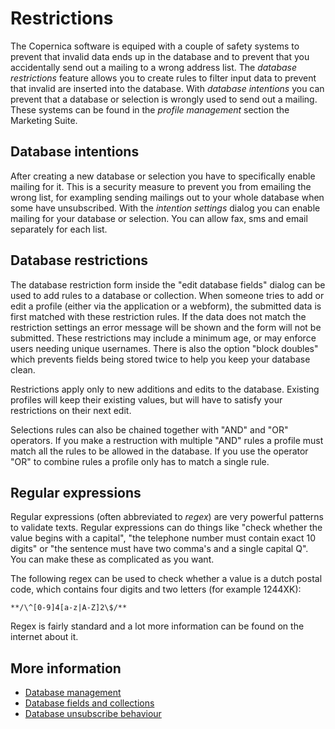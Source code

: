 # Restrictions

The Copernica software is equiped with a couple of safety systems to prevent
that invalid data ends up in the database and to prevent that you accidentally
send out a mailing to a wrong address list. The *database restrictions* feature
allows you to create rules to filter input data to prevent that invalid are
inserted into the database. With *database intentions* you can prevent that
a database or selection is wrongly used to send out a mailing.
These systems can be found in the *profile management* section the Marketing Suite.

## Database intentions

After creating a new database or selection you have to specifically enable 
mailing for it. This is a security measure to prevent you from emailing the 
wrong list, for exampling sending mailings out to your whole database when 
some have unsubscribed. With the *intention settings* dialog you can 
enable mailing for your database or selection. You can allow fax, sms and 
email separately for each list.

## Database restrictions

The database restriction form inside the "edit database fields" dialog can be 
used to add rules to a database or collection. When someone tries to add or 
edit a profile (either via the application or a webform), the submitted data is 
first matched with these restriction rules. If the data does not match the
restriction settings an error message will be shown and the form will not be 
submitted. These restrictions may include a minimum age, or may enforce 
users needing unique usernames. There is also the option "block doubles" 
which prevents fields being stored twice to help you keep your database clean. 

Restrictions apply only to new additions and edits to the database. Existing 
profiles will keep their existing values, but will have to satisfy your 
restrictions on their next edit.

Selections rules can also be chained together with "AND" and "OR" operators. 
If you make a restruction with multiple "AND" rules a profile must match all the rules to
be allowed in the database. If you use the operator "OR" to combine rules a 
profile only has to match a single rule. 

## Regular expressions

Regular expressions (often abbreviated to *regex*) are very powerful patterns to
validate texts. Regular expressions can do things like "check whether the value
begins with a capital", "the telephone number must contain exact 10 digits" or
"the sentence must have two comma's and a single capital Q". You can make 
these as complicated as you want.

The following regex can be used to check whether a value is a dutch postal code,
which contains four digits and two letters (for example 1244XK):

`**/\^[0-9]4[a-z|A-Z]2\$/**`

Regex is fairly standard and a lot more information can be found on the 
internet about it.

## More information

* [Database management](./database-introduction)
* [Database fields and collections](./database-fields-and-collections)
* [Database unsubscribe behaviour](./database-unsubscribe-behavior)
